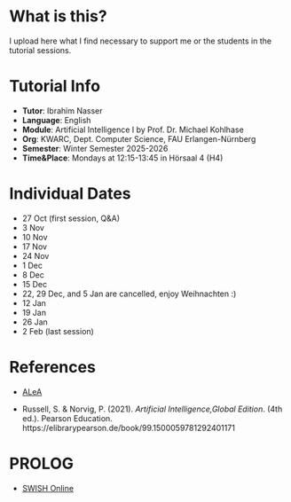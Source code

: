 # What is this?
I upload here what I find necessary to support me or the students in the tutorial sessions.

# Tutorial Info
- **Tutor**: Ibrahim Nasser
- **Language**: English
- **Module**: Artificial Intelligence I by Prof. Dr. Michael Kohlhase
- **Org**: KWARC, Dept. Computer Science, FAU Erlangen-Nürnberg
- **Semester**: Winter Semester 2025-2026
- **Time&Place**: Mondays at 12:15-13:45 in Hörsaal 4 (H4)

# Individual Dates
- 27 Oct (first session, Q&A)
- 3 Nov
- 10 Nov
- 17 Nov
- 24 Nov
- 1 Dec
- 8 Dec
- 15 Dec
- 22, 29 Dec, and 5 Jan are cancelled, enjoy Weihnachten :)
- 12 Jan
- 19 Jan
- 26 Jan
- 2 Feb (last session)

# References
- [ALeA](https://courses.voll-ki.fau.de/course-home/ai-1)
- <p>Russell, S. &amp; Norvig, P.  (2021). <i>Artificial Intelligence,Global Edition</i>. (4th  ed.). Pearson Education. https://elibrarypearson.de/book/99.1500059781292401171</p>

# PROLOG
- [SWISH Online](https://swish.swi-prolog.org/)